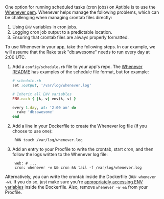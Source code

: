 One option for running scheduled tasks (cron jobs) on Aptible is to use the [Whenever gem](https://github.com/javan/whenever). Whenever helps manage the following problems, which can be challenging when managing crontab files directly:

1. Using `ENV` variables in cron jobs.
2. Logging cron job output to a predictable location.
3. Ensuring that crontab files are always properly formatted.

To use Whenever in your app, take the following steps. In our example, we will assume that the Rake task "db:awesome" needs to run every day at 2:00 UTC.

1. Add a `config/schedule.rb` file to your app's repo. The [Whenever README](https://github.com/javan/whenever#example-schedulerb-file) has examples of the schedule file format, but for example:

    ```ruby
    # schedule.rb
    set :output, '/var/log/whenever.log'

    # Inherit all ENV variables
    ENV.each { |k, v| env(k, v) }

    every 1.day, at: '2:00 am' do
      rake 'db:awesome'
    end
    ```

2. Add a line in your Dockerfile to create the Whenever log file (if you choose to use one):

        RUN touch /var/log/whenever.log

3. Add an entry to your Procfile to write the crontab, start cron, and then follow the logs written to the Whenever log file:

        web: # ...
        cron: whenever -w && cron && tail -f /var/log/whenever.log

Alternatively, you can write the crontab inside the Dockerfile (`RUN whenever -w`). If you do so, just make sure you're [appropriately accessing ENV variables](/topics/paas/how-to-access-environment-variables-inside-dockerfile) inside the Dockerfile. Also, remove `whenever -w &&` from your Procfile.